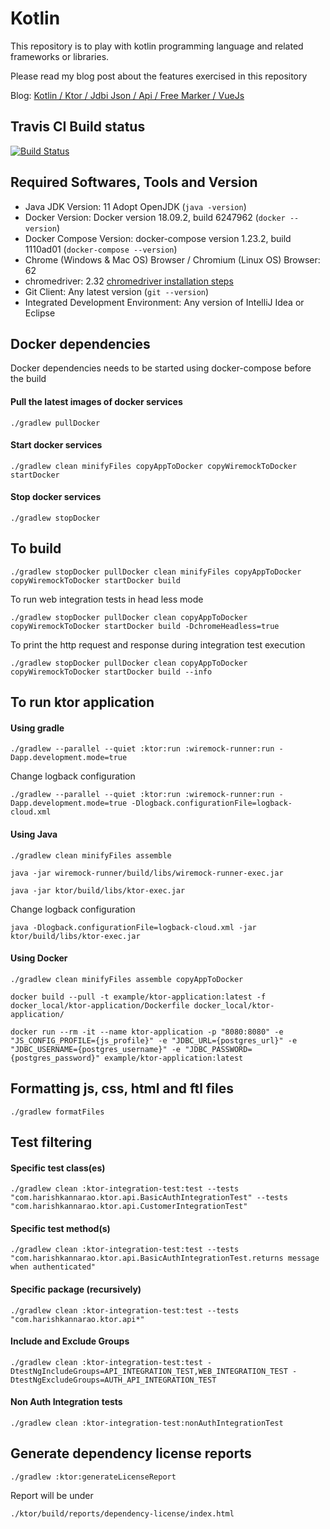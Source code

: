 # Kotlin

This repository is to play with kotlin programming language and related frameworks or libraries.

Please read my blog post about the features exercised in this repository

Blog: [Kotlin / Ktor / Jdbi Json / Api / Free Marker / VueJs](https://blogs.harishkannarao.com/2019/06/kotlin-ktor-jdbi-json-api-free-marker.html)

## Travis CI Build status
[![Build Status](https://travis-ci.org/harishkannarao/kotlin.svg?branch=master)](https://travis-ci.org/harishkannarao/kotlin)

## Required Softwares, Tools and Version
* Java JDK Version: 11 Adopt OpenJDK (`java -version`)
* Docker Version: Docker version 18.09.2, build 6247962 (`docker --version`)
* Docker Compose Version: docker-compose version 1.23.2, build 1110ad01 (`docker-compose --version`)
* Chrome (Windows & Mac OS) Browser / Chromium (Linux OS) Browser: 62
* chromedriver: 2.32 [chromedriver installation steps](https://blogs.harishkannarao.com/2018/01/installing-chromedriver-for-selenium.html)
* Git Client: Any latest version (`git --version`)
* Integrated Development Environment: Any version of IntelliJ Idea or Eclipse

## Docker dependencies
Docker dependencies needs to be started using docker-compose before the build

#### Pull the latest images of docker services

    ./gradlew pullDocker
    
#### Start docker services

    ./gradlew clean minifyFiles copyAppToDocker copyWiremockToDocker startDocker
    
#### Stop docker services

    ./gradlew stopDocker
  
  
## To build

    ./gradlew stopDocker pullDocker clean minifyFiles copyAppToDocker copyWiremockToDocker startDocker build
    
To run web integration tests in head less mode

    ./gradlew stopDocker pullDocker clean copyAppToDocker copyWiremockToDocker startDocker build -DchromeHeadless=true
    
To print the http request and response during integration test execution

    ./gradlew stopDocker pullDocker clean copyAppToDocker copyWiremockToDocker startDocker build --info
    

## To run ktor application

#### Using gradle

    ./gradlew --parallel --quiet :ktor:run :wiremock-runner:run -Dapp.development.mode=true
    
Change logback configuration

    ./gradlew --parallel --quiet :ktor:run :wiremock-runner:run -Dapp.development.mode=true -Dlogback.configurationFile=logback-cloud.xml
    
#### Using Java

    ./gradlew clean minifyFiles assemble
    
    java -jar wiremock-runner/build/libs/wiremock-runner-exec.jar
    
    java -jar ktor/build/libs/ktor-exec.jar

Change logback configuration

    java -Dlogback.configurationFile=logback-cloud.xml -jar ktor/build/libs/ktor-exec.jar
    
#### Using Docker

    ./gradlew clean minifyFiles assemble copyAppToDocker
    
    docker build --pull -t example/ktor-application:latest -f docker_local/ktor-application/Dockerfile docker_local/ktor-application/
    
    docker run --rm -it --name ktor-application -p "8080:8080" -e "JS_CONFIG_PROFILE={js_profile}" -e "JDBC_URL={postgres_url}" -e "JDBC_USERNAME={postgres_username}" -e "JDBC_PASSWORD={postgres_password}" example/ktor-application:latest   
    
## Formatting js, css, html and ftl files

    ./gradlew formatFiles
    
## Test filtering

#### Specific test class(es)

    ./gradlew clean :ktor-integration-test:test --tests "com.harishkannarao.ktor.api.BasicAuthIntegrationTest" --tests "com.harishkannarao.ktor.api.CustomerIntegrationTest"

#### Specific test method(s)

    ./gradlew clean :ktor-integration-test:test --tests "com.harishkannarao.ktor.api.BasicAuthIntegrationTest.returns message when authenticated"

#### Specific package (recursively)

    ./gradlew clean :ktor-integration-test:test --tests "com.harishkannarao.ktor.api*"

#### Include and Exclude Groups

    ./gradlew clean :ktor-integration-test:test -DtestNgIncludeGroups=API_INTEGRATION_TEST,WEB_INTEGRATION_TEST -DtestNgExcludeGroups=AUTH_API_INTEGRATION_TEST
    
#### Non Auth Integration tests

    ./gradlew clean :ktor-integration-test:nonAuthIntegrationTest
    
## Generate dependency license reports

    ./gradlew :ktor:generateLicenseReport
    
Report will be under

    ./ktor/build/reports/dependency-license/index.html